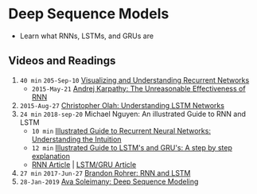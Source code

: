 # Deep Sequence Models

- Learn what RNNs, LSTMs, and GRUs are

## Videos and Readings

1. `40 min` `205-Sep-10` [Visualizing and Understanding Recurrent Networks][v1]
    - `2015-May-21` [Andrej Karpathy: The Unreasonable Effectiveness of RNN][r1]
2. `2015-Aug-27` [Christopher Olah: Understanding LSTM Networks][r2]
3. `24 min` `2018-sep-20` Michael Nguyen: An illustrated Guide to RNN and LSTM
    - `10 min` [Illustrated Guide to Recurrent Neural Networks: Understanding the Intuition][v3]
    - `12 min` [Illustrated Guide to LSTM's and GRU's: A step by step explanation][v4]
    - [RNN Article][r3] | [LSTM/GRU Article][r4]
4. `27 min` `2017-Jun-27` [Brandon Rohrer: RNN and LSTM][v2]
5. `28-Jan-2019` [Ava Soleimany: Deep Sequence Modeling][r5]

[r1]: http://karpathy.github.io/2015/05/21/rnn-effectiveness/
[r2]: https://colah.github.io/posts/2015-08-Understanding-LSTMs/
[r3]: https://towardsdatascience.com/illustrated-guide-to-recurrent-neural-networks-79e5eb8049c9
[r4]: https://towardsdatascience.com/illustrated-guide-to-lstms-and-gru-s-a-step-by-step-explanation-44e9eb85bf21
[r5]: http://introtodeeplearning.com/materials/2019_6S191_L2.pdf

[v1]: https://skillsmatter.com/skillscasts/6611-visualizing-and-understanding-recurrent-networks
[v2]: https://www.youtube.com/watch?v=WCUNPb-5EYI
[v3]: https://www.youtube.com/watch?v=LHXXI4-IEns
[v4]: https://www.youtube.com/watch?v=8HyCNIVRbSU

